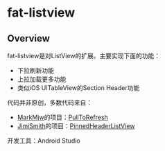 fat-listview
============

## Overview
fat-listview是对ListView的扩展。主要实现下面的功能：

* 下拉刷新功能
* 上拉加载更多功能
* 类似iOS UITableView的Section Header功能

代码并非原创，多数代码来自：

* [MarkMjw](https://github.com/MarkMjw)的项目：[PullToRefresh](https://github.com/MarkMjw/PullToRefresh)
* [JimiSmith](https://github.com/JimiSmith)的项目：[PinnedHeaderListView](https://github.com/JimiSmith/PinnedHeaderListView)

开发工具：Android Studio

